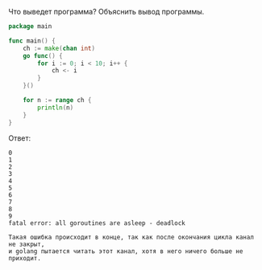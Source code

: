 Что выведет программа? Объяснить вывод программы.

```go
package main

func main() {
	ch := make(chan int)
	go func() {
		for i := 0; i < 10; i++ {
			ch <- i
		}
	}()

	for n := range ch {
		println(n)
	}
}
```

Ответ:
```
0
1
2
3
4
5
6
7
8
9
fatal error: all goroutines are asleep - deadlock

Такая ошибка происходит в конце, так как после окончания цикла канал не закрыт,
и golang пытается читать этот канал, хотя в него ничего больше не приходит.
```
